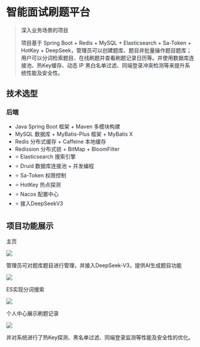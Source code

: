# 智能面试刷题平台
> <font style="color:rgb(31, 35, 40);">深入业务场景的项目</font>
>
> <font style="color:rgb(31, 35, 40);">项目基于 Spring Boot + Redis + MySQL + Elasticsearch + Sa-Token + HotKey + DeepSeek，管理员可以创建题库、题目并批量操作题目题库；用户可以分词检索题目、在线刷题并查看刷题记录日历等。并使用数据库连接池、热Key缓存、动态 IP 黑白名单过滤、同端登录冲突检测等来提升系统性能及安全性。</font>
>

## 技术选型
### 后端
+ <font style="color:rgb(31, 35, 40);">Java Spring Boot 框架 + Maven 多模块构建</font>
+ <font style="color:rgb(31, 35, 40);">MySQL 数据库 + MyBatis-Plus 框架 + MyBatis X</font>
+ <font style="color:rgb(31, 35, 40);">Redis 分布式缓存 + Caffeine 本地缓存</font>
+ <font style="color:rgb(31, 35, 40);">Redission 分布式锁 + BitMap + BloomFilter</font>
+ <font style="color:rgb(31, 35, 40);">⭐</font><font style="color:rgb(31, 35, 40);">️ Elasticsearch 搜索引擎</font>
+ <font style="color:rgb(31, 35, 40);">⭐</font><font style="color:rgb(31, 35, 40);">️ Druid 数据库连接池 + 并发编程</font>
+ <font style="color:rgb(31, 35, 40);">⭐</font><font style="color:rgb(31, 35, 40);">️ Sa-Token 权限控制</font>
+ <font style="color:rgb(31, 35, 40);">⭐</font><font style="color:rgb(31, 35, 40);">️ HotKey 热点探测</font>
+ <font style="color:rgb(31, 35, 40);">⭐</font><font style="color:rgb(31, 35, 40);">️ Nacos 配置中心</font>
+ <font style="color:rgb(31, 35, 40);">⭐</font><font style="color:rgb(31, 35, 40);">️ 接入DeepSeekV3</font>



## 项目功能展示
主页

![](https://cdn.nlark.com/yuque/0/2025/png/39167620/1742661274215-76f3dee4-6b44-4d8b-9b61-fcdb0c7744c3.png)



管理员可对题库题目进行管理，并接入DeepSeek-V3，提供AI生成题目功能

![](https://cdn.nlark.com/yuque/0/2025/png/39167620/1742661393660-90b49fa9-c40e-4329-8b17-8bad04902766.png)



ES实现分词搜索

![](https://cdn.nlark.com/yuque/0/2025/png/39167620/1742662548315-bf13dc96-a2e2-4d01-8744-8a4967348551.png)

个人中心展示刷题记录

![](https://cdn.nlark.com/yuque/0/2025/png/39167620/1742662626998-85bc89ab-5150-482a-82d0-1e6810383105.png)

并对系统进行了热Key探测、黑名单过滤、同端登录监测等性能及安全性的优化。

